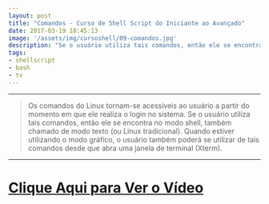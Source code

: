 ```yaml
---
layout: post
title: "Comandos - Curso de Shell Script do Iniciante ao Avançado"
date: 2017-03-19 18:45:13
image: '/assets/img/cursoshell/09-comandos.jpg'
description: "Se o usuário utiliza tais comandos, então ele se encontra no modo shell, também chamado de modo texto (ou GNU/Linux tradicional)."
tags:
- shellscript
- bash
- tv
---
```


***

> Os comandos do Linux tornam-se acessíveis ao usuário a partir do momento em que ele realiza o login no sistema. Se o usuário utiliza tais comandos, então ele se encontra no modo shell, também chamado de modo texto (ou Linux tradicional). Quando estiver utilizando o modo gráfico, o usuário também poderá se utilizar de tais comandos desde que abra uma janela de terminal (Xterm).

***


# [Clique Aqui para Ver o Vídeo](https://www.youtube.com/watch?v=CrE94jtvoJA)


<script async src="https://pagead2.googlesyndication.com/pagead/js/adsbygoogle.js"></script>

<!-- Informat -->
<ins class="adsbygoogle"
 style="display:block"
 data-ad-client="ca-pub-2838251107855362"
 data-ad-slot="2327980059"
 data-ad-format="auto"
 data-full-width-responsive="true"></ins>

<script>
(adsbygoogle = window.adsbygoogle || []).push({});
</script>

